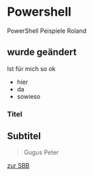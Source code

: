# Powershell

PowerShell Peispiele Roland

## wurde geändert

Ist für mich so ok

* hier
* da
* sowieso

### Titel

## Subtitel

> Gugus
> Peter


[zur SBB](www.sbb.ch)